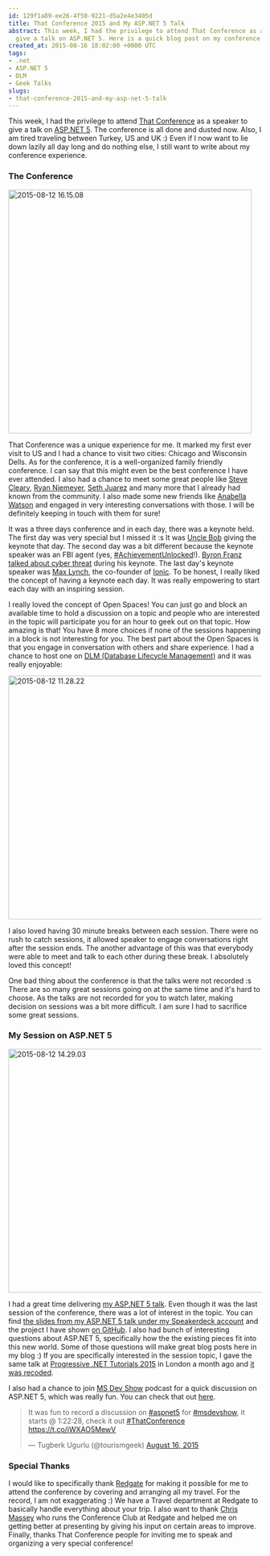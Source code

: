 ```yaml
---
id: 129f1a89-ee26-4f50-9221-d5a2e4e3405d
title: That Conference 2015 and My ASP.NET 5 Talk
abstract: This week, I had the privilege to attend That Conference as a speaker to
  give a talk on ASP.NET 5. Here is a quick blog post on my conference experience.
created_at: 2015-08-16 18:02:00 +0000 UTC
tags:
- .net
- ASP.NET 5
- DLM
- Geek Talks
slugs:
- that-conference-2015-and-my-asp-net-5-talk
---
```


<p>This week, I had the privilege to attend <a href="https://www.thatconference.com/">That Conference</a> as a speaker to give a talk on <a href="https://www.tugberkugurlu.com/tags/asp-net-5">ASP.NET 5</a>. The conference is all done and dusted now. Also, I am tired traveling between Turkey, US and UK :) Even if I now want to lie down lazily all day long and do nothing else, I still want to write about my conference experience.</p> <h3>The Conference</h3> <p><a href="https://tugberkugurlu.blob.core.windows.net/bloggyimages/55e6c00f-4c72-41e1-8673-03a74d016ff9.jpg"><img title="2015-08-12 16.15.08" style="border-top: 0px; border-right: 0px; background-image: none; border-bottom: 0px; padding-top: 0px; padding-left: 0px; border-left: 0px; display: inline; padding-right: 0px" border="0" alt="2015-08-12 16.15.08" src="https://tugberkugurlu.blob.core.windows.net/bloggyimages/3a4629d3-02cf-409e-916b-68d39c20e159.jpg" width="484" height="484"></a></p> <p>That Conference was a unique experience for me. It marked my first ever visit to US and I had a chance to visit two cities: Chicago and Wisconsin Dells. As for the conference, it is a well-organized family friendly conference. I can say that this might even be the best conference I have ever attended. I also had a chance to meet some great people like <a href="https://twitter.com/aSteveCleary">Steve Cleary</a>, <a href="https://twitter.com/RPNiemeyer">Ryan Niemeyer</a>, <a href="https://twitter.com/sethjuarez">Seth Juarez</a> and many more that I already had known from the community. I also made some new friends like <a href="https://twitter.com/Anabellawats0n">Anabella Watson</a> and engaged in very interesting conversations with those. I will be definitely keeping in touch with them for sure!</p> <p>It was a three days conference and in each day, there was a keynote held. The first day was very special but I missed it :s It was <a href="https://twitter.com/unclebobmartin">Uncle Bob</a> giving the keynote that day. The second day was a bit different because the keynote speaker was an FBI agent (yes, <a href="https://twitter.com/hashtag/AchievementUnlocked?src=hash">#AchievementUnlocked</a>!). <a href="https://www.thatconference.com/Sessions/Session/8099">Byron Franz talked about cyber threat</a> during his keynote. The last day's keynote speaker was <a href="https://twitter.com/maxlynch">Max Lynch</a>, the co-founder of <a href="http://ionicframework.com/">Ionic</a>. To be honest, I really liked the concept of having a keynote each day. It was really empowering to start each day with an inspiring session.</p> <p>I really loved the concept of Open Spaces! You can just go and block an available time to hold a discussion on a topic and people who are interested in the topic will participate you for an hour to geek out on that topic. How amazing is that! You have 8 more choices if none of the sessions happening in a block is not interesting for you. The best part about the Open Spaces is that you engage in conversation with others and share experience. I had a chance to host one on <a href="http://red-gate.com/dlm">DLM (Database Lifecycle Management)</a> and it was really enjoyable:</p> <p><a href="https://tugberkugurlu.blob.core.windows.net/bloggyimages/5bac958f-bcc2-4e81-a74d-d96107510d0a.jpg"><img title="2015-08-12 11.28.22" style="border-left-width: 0px; border-right-width: 0px; background-image: none; border-bottom-width: 0px; padding-top: 0px; padding-left: 0px; display: inline; padding-right: 0px; border-top-width: 0px" border="0" alt="2015-08-12 11.28.22" src="https://tugberkugurlu.blob.core.windows.net/bloggyimages/15bd713a-1e70-4ec0-a937-4373f9713528.jpg" width="644" height="484"></a></p> <p>I also loved having 30 minute breaks between each session. There were no rush to catch sessions, it allowed speaker to engage conversations right after the session ends. The another advantage of this was that everybody were able to meet and talk to each other during these break. I absolutely loved this concept!</p> <p>One bad thing about the conference is that the talks were not recorded :s There are so many great sessions going on at the same time and it's hard to choose. As the talks are not recorded for you to watch later, making decision on sessions was a bit more difficult. I am sure I had to sacrifice some great sessions.</p> <h3>My Session on ASP.NET 5</h3> <p><a href="https://tugberkugurlu.blob.core.windows.net/bloggyimages/9f2e40ed-cf23-4da2-b8f2-391592bb7d44.jpg"><img title="2015-08-12 14.29.03" style="border-left-width: 0px; border-right-width: 0px; background-image: none; border-bottom-width: 0px; padding-top: 0px; padding-left: 0px; display: inline; padding-right: 0px; border-top-width: 0px" border="0" alt="2015-08-12 14.29.03" src="https://tugberkugurlu.blob.core.windows.net/bloggyimages/78099722-4e2b-42e5-9c19-f88ff9edd89c.jpg" width="644" height="484"></a></p> <p>I had a great time delivering <a href="https://www.thatconference.com/Sessions/Session/5535">my ASP.NET 5 talk</a>. Even though it was the last session of the conference, there was a lot of interest in the topic. You can find <a href="https://speakerdeck.com/tourismgeek/asp-dot-net-5-how-to-get-your-cheese-back-1">the slides from my ASP.NET 5 talk under my Speakerdeck account</a> and the project I have shown <a href="https://github.com/british-proverbs/british-proverbs-mvc-6/tree/1e18359ad3172dd8d6f36e2b70b6a153d8edcfda">on GitHub</a>. I also had bunch of interesting questions about ASP.NET 5, specifically how the the existing pieces fit into this new world. Some of those questions will make great blog posts here in my blog :) If you are specifically interested in the session topic, I gave the same talk at <a href="https://skillsmatter.com/conferences/6859-progressive-dotnet-2015">Progressive .NET Tutorials 2015</a> in London a month ago and <a href="https://www.tugberkugurlu.com/archive/progressive--net-tutorials-2015-and-recording-videos-of-my-asp-net-5-talks">it was recoded</a>.</p> <p>I also had a chance to join <a href="http://msdevshow.com/">MS Dev Show</a> podcast for a quick discussion on ASP.NET 5, which was really fun. You can check that out <a href="http://msdevshow.com/2015/08/live-from-that-conference/">here</a>.</p> <blockquote lang="en" class="twitter-tweet"> <p lang="en" dir="ltr">It was fun to record a discussion on <a href="https://twitter.com/hashtag/aspnet5?src=hash">#aspnet5</a> for <a href="https://twitter.com/hashtag/msdevshow?src=hash">#msdevshow</a>, it starts @ 1:22:28, check it out <a href="https://twitter.com/hashtag/ThatConference?src=hash">#ThatConference</a> <a href="https://t.co/iWXAO5MewV">https://t.co/iWXAO5MewV</a></p>— Tugberk Ugurlu (@tourismgeek) <a href="https://twitter.com/tourismgeek/status/632905379308044288">August 16, 2015</a></blockquote> <h3>Special Thanks</h3> <p>I would like to specifically thank <a href="http://red-gate.com">Redgate</a> for making it possible for me to attend the conference by covering and arranging all my travel. For the record, I am not exaggerating :) We have a Travel department at Redgate to basically handle everything about your trip. I also want to thank <a href="https://twitter.com/camassey">Chris Massey</a> who runs the Conference Club at Redgate and helped me on getting better at presenting by giving his input on certain areas to improve. Finally, thanks That Conference people for inviting me to speak and organizing a very special conference!</p>  